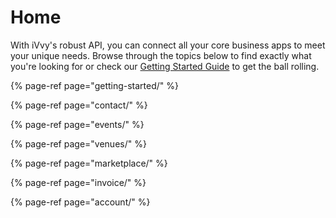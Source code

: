 # Home

With iVvy's robust API, you can connect all your core business apps to meet your unique needs. Browse through the topics below to find exactly what you're looking for or check our [Getting Started Guide](https://developer.ivvy.com/getting-started) to get the ball rolling.

{% page-ref page="getting-started/" %}

{% page-ref page="contact/" %}

{% page-ref page="events/" %}

{% page-ref page="venues/" %}

{% page-ref page="marketplace/" %}

{% page-ref page="invoice/" %}

{% page-ref page="account/" %}

